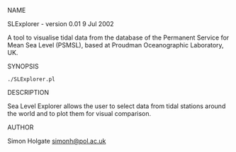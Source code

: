 NAME

SLExplorer - version 0.01 9 Jul 2002

A tool to visualise tidal data from the database of the Permanent Service for 
Mean Sea Level (PSMSL), based at Proudman Oceanographic Laboratory, UK.

SYNOPSIS

	./SLExplorer.pl

DESCRIPTION

Sea Level Explorer allows the user to select data from tidal stations around the world and to plot them for visual comparison. 

AUTHOR

Simon Holgate <simonh@pol.ac.uk>

